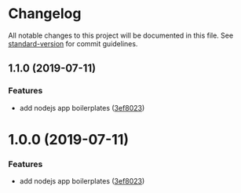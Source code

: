 # Changelog

All notable changes to this project will be documented in this file. See [standard-version](https://github.com/conventional-changelog/standard-version) for commit guidelines.

## 1.1.0 (2019-07-11)


### Features

* add nodejs app boilerplates ([3ef8023](https://github.com/nazieb/boilerplater/commit/3ef8023))



# 1.0.0 (2019-07-11)


### Features

* add nodejs app boilerplates ([3ef8023](https://github.com/nazieb/boilerplater/commit/3ef8023))
